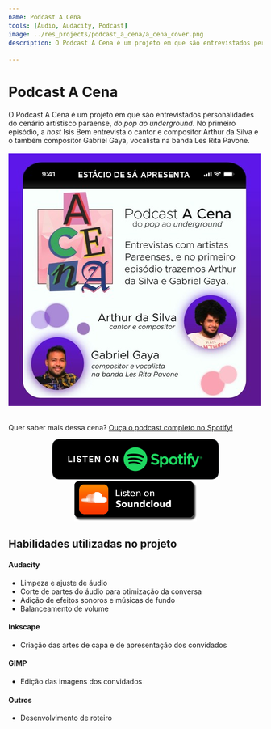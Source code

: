 ```yaml
---
name: Podcast A Cena
tools: [Áudio, Audacity, Podcast]
image: ../res_projects/podcast_a_cena/a_cena_cover.png
description: O Podcast A Cena é um projeto em que são entrevistados personalidades do cenário artístisco paraense, do pop ao underground.

---
```


# Podcast A Cena

O Podcast A Cena é um projeto em que são entrevistados personalidades do cenário artístisco paraense, _do pop ao underground_. No primeiro episódio, a _host_ Isis Bem entrevista o cantor e compositor Arthur da Silva e o também compositor Gabriel Gaya, vocalista na banda Les Rita Pavone. 
\
\
![a_cena](../res_projects/podcast_a_cena/a_cena_convidados.jpg)

<!--- ![a_cena](https://i1.sndcdn.com/artworks-0V50qZLmyP0a2Pva-P7WZCA-t500x500.jpg) --->
\
Quer saber mais dessa cena? [Ouça o podcast completo no Spotify!](https://open.spotify.com/episode/04hvVIvF8Z80dPI0dmXTxt)

<!---
[![Ouça no Spotify](../res_projects/podcast/listen_spotify.png)](https://open.spotify.com/episode/04hvVIvF8Z80dPI0dmXTxt)
[![Ouça no SoundCloud](../res_projects/podcast/listen_soundcloud.png)](https://soundcloud.com/user-587418137/a-cena-ep-1-les-rita-pavone)
--->

<p align="center">
<a href="https://open.spotify.com/episode/04hvVIvF8Z80dPI0dmXTxt" target="_blank">
         <img alt="Ouça no Spotify" title="Ouça no Spotify" src="../res_projects/podcast/listen_spotify.png"></a> <a href="https://soundcloud.com/user-587418137/a-cena-ep-1-les-rita-pavone" target="_blank">
         <img alt="Ouça no SoundCloud" title="Ouça no SoundCloud" src="../res_projects/podcast/listen_soundcloud.png"></a>
</p>


## Habilidades utilizadas no projeto

#### **Audacity**
* Limpeza e ajuste de áudio
* Corte de partes do áudio para otimização da conversa
* Adição de efeitos sonoros e músicas de fundo
* Balanceamento de volume

#### **Inkscape**
* Criação das artes de capa e de apresentação dos convidados

#### **GIMP**
* Edição das imagens dos convidados

#### **Outros**
* Desenvolvimento de roteiro

<!---<p class="text-center">
{% include elements/button.html link="https://github.com/YoussefRaafatNasry/portfolYOU" text="Learn More" %}
</p>
--->